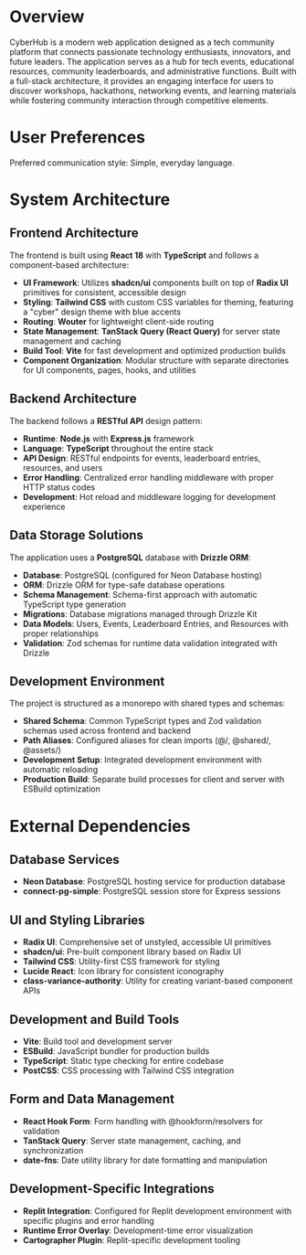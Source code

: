 # Overview

CyberHub is a modern web application designed as a tech community platform that connects passionate technology enthusiasts, innovators, and future leaders. The application serves as a hub for tech events, educational resources, community leaderboards, and administrative functions. Built with a full-stack architecture, it provides an engaging interface for users to discover workshops, hackathons, networking events, and learning materials while fostering community interaction through competitive elements.

# User Preferences

Preferred communication style: Simple, everyday language.

# System Architecture

## Frontend Architecture
The frontend is built using **React 18** with **TypeScript** and follows a component-based architecture:

- **UI Framework**: Utilizes **shadcn/ui** components built on top of **Radix UI** primitives for consistent, accessible design
- **Styling**: **Tailwind CSS** with custom CSS variables for theming, featuring a "cyber" design theme with blue accents
- **Routing**: **Wouter** for lightweight client-side routing
- **State Management**: **TanStack Query (React Query)** for server state management and caching
- **Build Tool**: **Vite** for fast development and optimized production builds
- **Component Organization**: Modular structure with separate directories for UI components, pages, hooks, and utilities

## Backend Architecture
The backend follows a **RESTful API** design pattern:

- **Runtime**: **Node.js** with **Express.js** framework
- **Language**: **TypeScript** throughout the entire stack
- **API Design**: RESTful endpoints for events, leaderboard entries, resources, and users
- **Error Handling**: Centralized error handling middleware with proper HTTP status codes
- **Development**: Hot reload and middleware logging for development experience

## Data Storage Solutions
The application uses a **PostgreSQL** database with **Drizzle ORM**:

- **Database**: PostgreSQL (configured for Neon Database hosting)
- **ORM**: Drizzle ORM for type-safe database operations
- **Schema Management**: Schema-first approach with automatic TypeScript type generation
- **Migrations**: Database migrations managed through Drizzle Kit
- **Data Models**: Users, Events, Leaderboard Entries, and Resources with proper relationships
- **Validation**: Zod schemas for runtime data validation integrated with Drizzle

## Development Environment
The project is structured as a monorepo with shared types and schemas:

- **Shared Schema**: Common TypeScript types and Zod validation schemas used across frontend and backend
- **Path Aliases**: Configured aliases for clean imports (@/, @shared/, @assets/)
- **Development Setup**: Integrated development environment with automatic reloading
- **Production Build**: Separate build processes for client and server with ESBuild optimization

# External Dependencies

## Database Services
- **Neon Database**: PostgreSQL hosting service for production database
- **connect-pg-simple**: PostgreSQL session store for Express sessions

## UI and Styling Libraries
- **Radix UI**: Comprehensive set of unstyled, accessible UI primitives
- **shadcn/ui**: Pre-built component library based on Radix UI
- **Tailwind CSS**: Utility-first CSS framework for styling
- **Lucide React**: Icon library for consistent iconography
- **class-variance-authority**: Utility for creating variant-based component APIs

## Development and Build Tools
- **Vite**: Build tool and development server
- **ESBuild**: JavaScript bundler for production builds
- **TypeScript**: Static type checking for entire codebase
- **PostCSS**: CSS processing with Tailwind CSS integration

## Form and Data Management
- **React Hook Form**: Form handling with @hookform/resolvers for validation
- **TanStack Query**: Server state management, caching, and synchronization
- **date-fns**: Date utility library for date formatting and manipulation

## Development-Specific Integrations
- **Replit Integration**: Configured for Replit development environment with specific plugins and error handling
- **Runtime Error Overlay**: Development-time error visualization
- **Cartographer Plugin**: Replit-specific development tooling